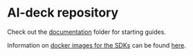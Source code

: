 # AI-deck repository

Check out the [documentation](https://github.com/bitcraze/AIdeck_examples/tree/master/docs)
folder for starting guides. 

Information on [docker images for the SDKs](https://hub.docker.com/r/simatai/gapsdk) can be found [here](https://github.com/bot-motion/AIdeck_examples/tree/docker).
